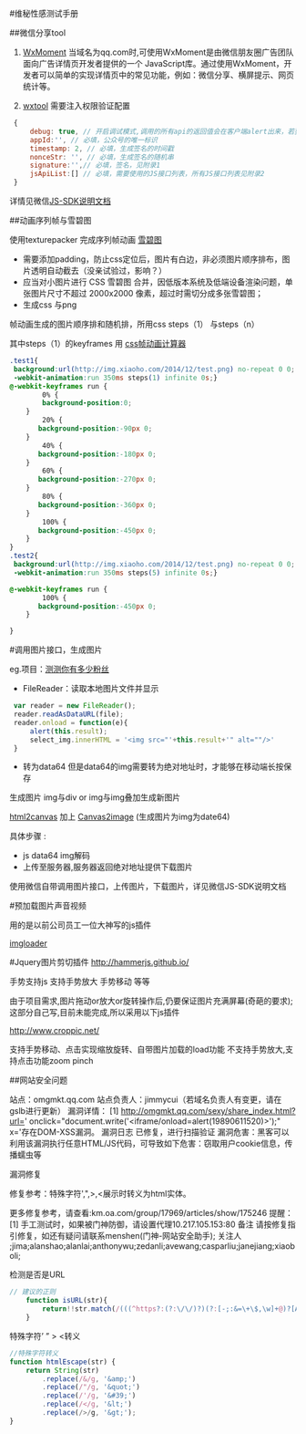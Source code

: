 #维秘性感测试手册

##微信分享tool
1. [WxMoment](http://wximg.qq.com/wxp/wxmoment-doc/3.3.html)
当域名为qq.com时,可使用WxMoment是由微信朋友圈广告团队面向广告详情页开发者提供的一个 JavaScript库。通过使用WxMoment，开发者可以简单的实现详情页中的常见功能，例如：微信分享、横屏提示、网页统计等。

2. [wxtool](https://github.com/Sanchez3/MyProject/blob/master/Sexy/wxtool.js)
 需要注入权限验证配置
```js
 {
     debug: true, // 开启调试模式,调用的所有api的返回值会在客户端alert出来，若要查看传入的参数，可以在pc端打开，参数信息会通过log打出，仅在pc端时才会打印。
     appId:'', // 必填，公众号的唯一标识
     timestamp: 2, // 必填，生成签名的时间戳
     nonceStr: '', // 必填，生成签名的随机串
     signature:'',// 必填，签名，见附录1
     jsApiList:[] // 必填，需要使用的JS接口列表，所有JS接口列表见附录2
 }
 ```
 详情见微信[JS-SDK说明文档](http://mp.weixin.qq.com/wiki/11/74ad127cc054f6b80759c40f77ec03db.html)



##动画序列帧与雪碧图

使用texturepacker 完成序列帧动画 [雪碧图](https://developer.mozilla.org/zh-CN/docs/Web/Guide/CSS/CSS_Image_Sprites)

- 需要添加padding，防止css定位后，图片有白边，非必须图片顺序排布，图片透明自动截去（没亲试验过，影响？）
- 应当对小图片进行 CSS 雪碧图 合并，因低版本系统及低端设备渲染问题，单张图片尺寸不超过 2000x2000 像素，超过时需切分成多张雪碧图；
- 生成css 与png

帧动画生成的图片顺序排和随机排，所用css  steps（1） 与steps（n）

其中steps（1）的keyframes 用 [css帧动画计算器](http://tid.tenpay.com/labs/css3_keyframes_calculator.html)

```css
.test1{
 background:url(http://img.xiaoho.com/2014/12/test.png) no-repeat 0 0;
 -webkit-animation:run 350ms steps(1) infinite 0s;}
@-webkit-keyframes run {
        0% {
        background-position:0;
    }
        20% {
       background-position:-90px 0;
    }
        40% {
       background-position:-180px 0;
    }
        60% {
       background-position:-270px 0;
    }
        80% {
       background-position:-360px 0;
    }
        100% {
       background-position:-450px 0;
    }
}
.test2{
 background:url(http://img.xiaoho.com/2014/12/test.png) no-repeat 0 0;
 -webkit-animation:run 350ms steps(5) infinite 0s;}

@-webkit-keyframes run {
        100% {
       background-position:-450px 0;
    }

}
```

#调用图片接口，生成图片

 eg.项目：[测测你有多少粉丝](http://wx.ig28.com/fvalue/maker.html)

 - FileReader：读取本地图片文件并显示
```js
 var reader = new FileReader();
 reader.readAsDataURL(file);
 reader.onload = function(e){
     alert(this.result);
     select_img.innerHTML = '<img src="'+this.result+'" alt=""/>'
 }
 ```

 - 转为data64
 但是data64的img需要转为绝对地址时，才能够在移动端长按保存

 生成图片 img与div or img与img叠加生成新图片

 [html2canvas](https://github.com/niklasvh/html2canvas)  加上 [Canvas2image](https://github.com/devgeeks/Canvas2ImagePlugin)
 (生成图片为img为date64)

 具体步骤 :
 -  js data64 img解码
 -  上传至服务器,服务器返回绝对地址提供下载图片


 使用微信自带调用图片接口，上传图片，下载图片，详见微信JS-SDK说明文档



#预加载图片声音视频

用的是以前公司员工一位大神写的js插件

[imgloader](https://github.com/wow0218/imgloader)

#Jquery图片剪切插件
http://hammerjs.github.io/

手势支持js 支持手势放大 手势移动 等等

由于项目需求,图片拖动or放大or旋转操作后,仍要保证图片充满屏幕(奇葩的要求);
这部分自己写,目前未能完成,所以采用以下js插件


http://www.croppic.net/

支持手势移动、点击实现缩放旋转、自带图片加载的load功能
不支持手势放大,支持点击功能zoom pinch


##网站安全问题

站点：omgmkt.qq.com
站点负责人：jimmycui（若域名负责人有变更，请在gslb进行更新）
漏洞详情：
  [1] http://omgmkt.qq.com/sexy/share_index.html?url=' onclick="document.write('<iframe/onload=alert(19890611520)></iframe>');" x='存在DOM-XSS漏洞。    漏洞日志      已修复，进行扫描验证
漏洞危害：黑客可以利用该漏洞执行任意HTML/JS代码，可导致如下危害：窃取用户cookie信息，传播蠕虫等

漏洞修复

修复参考：特殊字符',",>,<展示时转义为html实体。

更多修复参考，请查看:km.oa.com/group/17969/articles/show/175246
提醒：
[1]  手工测试时，如果被门神防御，请设置代理10.217.105.153:80
备注
请按修复指引修复，如还有疑问请联系menshen(门神-网站安全助手);
关注人
;jima;alanshao;alanlai;anthonywu;zedanli;avewang;casparliu;janejiang;xiaoboli;

检测是否是URL
```js
// 建议的正则
    function isURL(str){
        return!!str.match(/(((^https?:(?:\/\/)?)(?:[-;:&=\+\$,\w]+@)?[A-Za-z0-9.-]+|(?:www.|[-;:&=\+\$,\w]+@)[A-Za-z0-9.-]+)((?:\/[\+~%\/.\w-_]*)?\??(?:[-\+=&;%@.\w_]*)#?(?:[\w]*))?)$/g);
    }
```
特殊字符’ ” > <转义
```js
//特殊字符转义
function htmlEscape(str) {
    return String(str)
        .replace(/&/g, '&amp;')
        .replace(/"/g, '&quot;')
        .replace(/'/g, '&#39;')
        .replace(/</g, '&lt;')
        .replace(/>/g, '&gt;');
}
```

